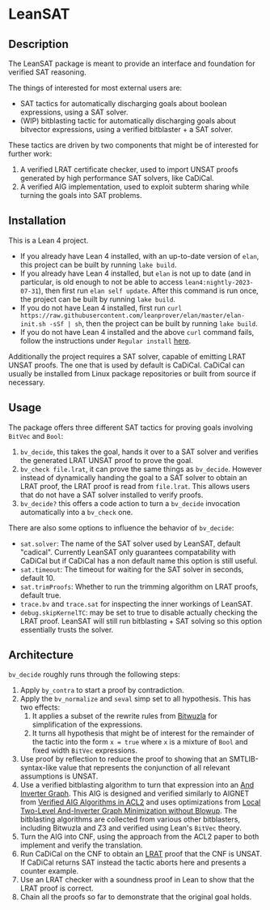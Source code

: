 # LeanSAT

## Description
The LeanSAT package is meant to provide an interface and foundation for verified SAT reasoning.

The things of interested for most external users are:
- SAT tactics for automatically discharging goals about boolean expressions, using a SAT solver.
- (WIP) bitblasting tactic for automatically discharging goals about bitvector expressions, using a
  verified bitblaster + a SAT solver.

These tactics are driven by two components that might be of interested for further work:
1. A verified LRAT certificate checker, used to import UNSAT proofs generated by high performance
   SAT solvers, like CaDiCal.
2. A verified AIG implementation, used to exploit subterm sharing while turning the goals into
   SAT problems.

## Installation
This is a Lean 4 project.
- If you already have Lean 4 installed, with an up-to-date version of `elan`, this project can be
  built by running `lake build`.
- If you already have Lean 4 installed, but `elan` is not up to date
  (and in particular, is old enough to not be able to access `lean4:nightly-2023-07-31`), then
  first run `elan self update`.
  After this command is run once, the project can be built by running `lake build`.
- If you do not have Lean 4 installed, first run
  `curl https://raw.githubusercontent.com/leanprover/elan/master/elan-init.sh -sSf | sh`,
  then the project can be built by running `lake build`.
- If you do not have Lean 4 installed and the above `curl` command fails,
  follow the instructions under
  `Regular install` [here](https://leanprover-community.github.io/get_started.html).

Additionally the project requires a SAT solver, capable of emitting LRAT UNSAT proofs. The one that
is used by default is CaDiCal. CaDiCal can usually be installed from Linux package repositories or
built from source if necessary.

## Usage
The package offers three different SAT tactics for proving goals involving `BitVec` and `Bool`:
1. `bv_decide`, this takes the goal, hands it over to a SAT solver and verifies the generated LRAT
   UNSAT proof to prove the goal.
2. `bv_check file.lrat`, it can prove the same things as `bv_decide`. However instead of
   dynamically handing the goal to a SAT solver to obtain an LRAT proof, the LRAT proof is read from
   `file.lrat`. This allows users that do not have a SAT solver installed to verify proofs.
3. `bv_decide?` this offers a code action to turn a `bv_decide` invocation automatically into a
   `bv_check` one.

There are also some options to influence the behavior of `bv_decide`:
- `sat.solver`: The name of the SAT solver used by LeanSAT, default "cadical". Currently LeanSAT
   only guarantees compatability with CaDiCal but if CaDiCal has a non default name this option
   is still useful.
- `sat.timeout`: The timeout for waiting for the SAT solver in seconds, default 10.
- `sat.trimProofs`: Whether to run the trimming algorithm on LRAT proofs, default true.
- `trace.bv` and `trace.sat` for inspecting the inner workings of LeanSAT.
- `debug.skipKernelTC`: may be set to true to disable actually checking the LRAT proof.
  LeanSAT will still run bitblasting + SAT solving so this option essentially trusts the solver.

## Architecture
`bv_decide` roughly runs through the following steps:
1. Apply `by_contra` to start a proof by contradiction.
2. Apply the `bv_normalize` and `seval` simp set to all hypothesis. This has two effects:
    1. It applies a subset of the rewrite rules from [Bitwuzla](https://github.com/bitwuzla/bitwuzla)
       for simplification of the expressions.
    2. It turns all hypothesis that might be of interest for the remainder of the tactic into the form
       `x = true` where `x` is a mixture of `Bool` and fixed width `BitVec` expressions.
3. Use proof by reflection to reduce the proof to showing that an SMTLIB-syntax-like value that
   represents the conjunction of all relevant assumptions is UNSAT.
4. Use a verified bitblasting algorithm to turn that expression into an
   [And Inverter Graph](https://en.wikipedia.org/wiki/And-inverter_graph). This AIG is designed and
   verified similarly to AIGNET from [Verified AIG Algorithms in ACL2](https://arxiv.org/pdf/1304.7861)
   and uses optimizations from [Local Two-Level And-Inverter Graph Minimization without Blowup](https://fmv.jku.at/papers/BrummayerBiere-MEMICS06.pdf).
   The bitblasting algorithms are collected from various other bitblasters, including Bitwuzla and Z3
   and verified using Lean's `BitVec` theory.
5. Turn the AIG into CNF, using the approach from the ACL2 paper to both implement and verify the
   translation.
6. Run CaDiCal on the CNF to obtain an [LRAT](https://www.cs.cmu.edu/~mheule/publications/lrat.pdf)
   proof that the CNF is UNSAT. If CaDiCal returns SAT instead the tactic aborts here and presents
   a counter example.
7. Use an LRAT checker with a soundness proof in Lean to show that the LRAT proof is correct.
8. Chain all the proofs so far to demonstrate that the original goal holds.
